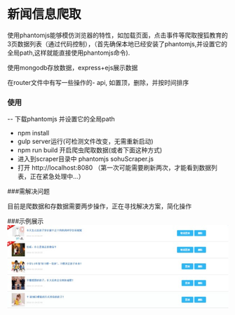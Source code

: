 # 新闻信息爬取

使用phantomjs能够模仿浏览器的特性，如加载页面，点击事件等爬取搜狐教育的3页数据列表（通过代码控制），（首先确保本地已经安装了phantomjs,并设置它的全局path,这样就能直接使用phantomjs命令).

使用mongodb存放数据，express+ejs展示数据

在router文件中有写一些操作的- api, 如置顶，删除，并按时间排序

### 使用
-- 下载phantomjs 并设置它的全局path
- npm install
- gulp server运行(可检测文件改变，无需重新启动)
- npm run build 开启爬虫爬取数据(或者下面这种方式)
- 进入到scraper目录中 phantomjs sohuScraper.js
- 打开 http://localhost:8080 （第一次可能需要刷新两次，才能看到数据列表，正在紧急处理中...）

###需解决问题

目前是爬数据和存数据需要两步操作，正在寻找解决方案，简化操作

###示例展示
![新闻列表](https://github.com/chongziTeam/newsCatching/blob/master/screenShots/show.jpg)
